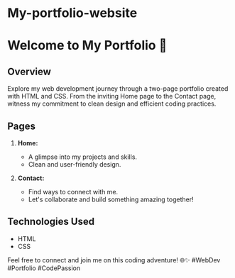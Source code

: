 # My-portfolio-website
# Welcome to My Portfolio 🚀

## Overview
Explore my web development journey through a two-page portfolio created with HTML and CSS. From the inviting Home page to the Contact page, witness my commitment to clean design and efficient coding practices.

## Pages
1. **Home:**
   - A glimpse into my projects and skills.
   - Clean and user-friendly design.

2. **Contact:**
   - Find ways to connect with me.
   - Let's collaborate and build something amazing together!

## Technologies Used
- HTML
- CSS

Feel free to connect and join me on this coding adventure! 🌐✨ #WebDev #Portfolio #CodePassion
